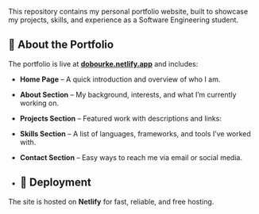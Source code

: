 
This repository contains my personal portfolio website, built to showcase my projects, skills, and experience as a Software Engineering student.

## 📖 About the Portfolio
The portfolio is live at **[dobourke.netlify.app](https://dobourke.netlify.app/)** and includes:

- **Home Page** – A quick introduction and overview of who I am.
- **About Section** – My background, interests, and what I’m currently working on.
- **Projects Section** – Featured work with descriptions and links:
- **Skills Section** – A list of languages, frameworks, and tools I’ve worked with.
- **Contact Section** – Easy ways to reach me via email or social media.

- ## 🚀 Deployment
The site is hosted on **Netlify** for fast, reliable, and free hosting.
